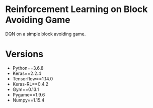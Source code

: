 # Reinforcement Learning on Block Avoiding Game
DQN on a simple block avoiding game. 

# Versions
 - Python==3.6.8
 - Keras==2.2.4
 - Tensorflow==1.14.0
 - Keras-RL==0.4.2
 - Gym==0.13.1
 - Pygame==1.9.6
 - Numpy==1.15.4
